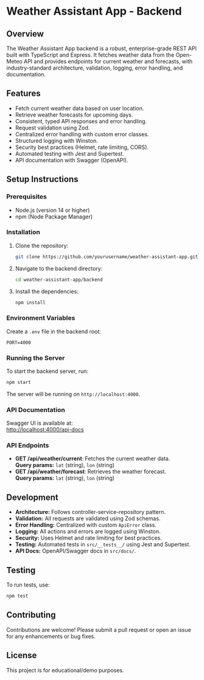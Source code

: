 # Weather Assistant App - Backend

## Overview

The Weather Assistant App backend is a robust, enterprise-grade REST API built with TypeScript and Express. It fetches weather data from the Open-Meteo API and provides endpoints for current weather and forecasts, with industry-standard architecture, validation, logging, error handling, and documentation.

## Features

- Fetch current weather data based on user location.
- Retrieve weather forecasts for upcoming days.
- Consistent, typed API responses and error handling.
- Request validation using Zod.
- Centralized error handling with custom error classes.
- Structured logging with Winston.
- Security best practices (Helmet, rate limiting, CORS).
- Automated testing with Jest and Supertest.
- API documentation with Swagger (OpenAPI).

## Setup Instructions

### Prerequisites

- Node.js (version 14 or higher)
- npm (Node Package Manager)

### Installation

1. Clone the repository:
   ```sh
   git clone https://github.com/yourusername/weather-assistant-app.git
   ```
2. Navigate to the backend directory:
   ```sh
   cd weather-assistant-app/backend
   ```
3. Install the dependencies:
   ```sh
   npm install
   ```

### Environment Variables

Create a `.env` file in the backend root:

```
PORT=4000
```

### Running the Server

To start the backend server, run:

```sh
npm start
```

The server will be running on `http://localhost:4000`.

### API Documentation

Swagger UI is available at:  
[http://localhost:4000/api-docs](http://localhost:4000/api-docs)

### API Endpoints

- **GET /api/weather/current**: Fetches the current weather data.  
  **Query params:** `lat` (string), `lon` (string)
- **GET /api/weather/forecast**: Retrieves the weather forecast.  
  **Query params:** `lat` (string), `lon` (string)

## Development

- **Architecture:** Follows controller-service-repository pattern.
- **Validation:** All requests are validated using Zod schemas.
- **Error Handling:** Centralized with custom `ApiError` class.
- **Logging:** All actions and errors are logged using Winston.
- **Security:** Uses Helmet and rate limiting for best practices.
- **Testing:** Automated tests in `src/__tests__/` using Jest and Supertest.
- **API Docs:** OpenAPI/Swagger docs in `src/docs/`.

## Testing

To run tests, use:

```sh
npm test
```

## Contributing

Contributions are welcome! Please submit a pull request or open an issue for any enhancements or bug fixes.

## License

This project is for educational/demo purposes.

